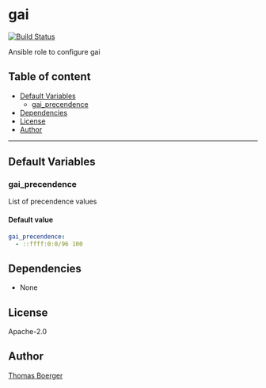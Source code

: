 # gai

[![Build Status](https://cloud.drone.io/api/badges/rolehippie/gai/status.svg)](https://cloud.drone.io/rolehippie/gai)

Ansible role to configure gai

## Table of content

* [Default Variables](#default-variables)
  * [gai_precendence](#gai_precendence)
* [Dependencies](#dependencies)
* [License](#license)
* [Author](#author)

---

## Default Variables

### gai_precendence

List of precendence values

#### Default value

```YAML
gai_precendence:
  - ::ffff:0:0/96 100
```

## Dependencies

- None

## License

Apache-2.0

## Author

[Thomas Boerger](https://github.com/tboerger)
